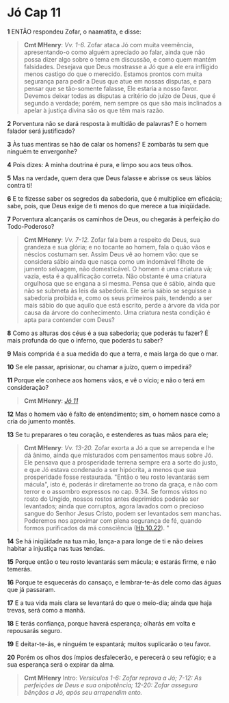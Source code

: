 # Jó Cap 11

**1** 	ENTÃO respondeu Zofar, o naamatita, e disse:

> **Cmt MHenry**: *Vv. 1-6.* Zofar ataca Jó com muita veemência, apresentando-o como alguém apreciado ao falar, ainda que não possa dizer algo sobre o tema em discussão, e como quem mantém falsidades. Desejava que Deus mostrasse a Jó que a ele era infligido menos castigo do que o merecido. Estamos prontos com muita segurança para pedir a Deus que atue em nossas disputas, e para pensar que se tão-somente falasse, Ele estaria a nosso favor. Devemos deixar todas as disputas a critério do juízo de Deus, que é segundo a verdade; porém, nem sempre os que são mais inclinados a apelar à justiça divina são os que têm mais razão.

**2** 	Porventura não se dará resposta à multidão de palavras? E o homem falador será justificado?

**3** 	Às tuas mentiras se hão de calar os homens? E zombarás tu sem que ninguém te envergonhe?

**4** 	Pois dizes: A minha doutrina é pura, e limpo sou aos teus olhos.

**5** 	Mas na verdade, quem dera que Deus falasse e abrisse os seus lábios contra ti!

**6** 	E te fizesse saber os segredos da sabedoria, que é multíplice em eficácia; sabe, pois, que Deus exige de ti menos do que merece a tua iniqüidade.

**7** 	Porventura alcançarás os caminhos de Deus, ou chegarás à perfeição do Todo-Poderoso?

> **Cmt MHenry**: *Vv. 7-12.* Zofar fala bem a respeito de Deus, sua grandeza e sua glória; e no tocante ao homem, fala o quão vãos e néscios costumam ser. Assim Deus vê ao homem vão: que se considera sábio ainda que nasça como um indomável filhote de jumento selvagem, não domesticável. O homem é uma criatura vã; vazia, esta é a qualificação correta. Não obstante é uma criatura orgulhosa que se engana a si mesma. Pensa que é sábio, ainda que não se submeta às leis da sabedoria. Ele seria sábio se seguisse a sabedoria proibida e, como os seus primeiros pais, tendendo a ser mais sábio do que aquilo que está escrito, perde a árvore da vida por causa da árvore do conhecimento. Uma criatura nesta condição é apta para contender com Deus?

**8** 	Como as alturas dos céus é a sua sabedoria; que poderás tu fazer? É mais profunda do que o inferno, que poderás tu saber?

**9** 	Mais comprida é a sua medida do que a terra, e mais larga do que o mar.

**10** 	Se ele passar, aprisionar, ou chamar a juízo, quem o impedirá?

**11** 	Porque ele conhece aos homens vãos, e vê o vício; e não o terá em consideração?

> **Cmt MHenry**: *[Jó 11](../18A-Jo/11.md#0)*

**12** 	Mas o homem vão é falto de entendimento; sim, o homem nasce como a cria do jumento montês.

**13** 	Se tu preparares o teu coração, e estenderes as tuas mãos para ele;

> **Cmt MHenry**: *Vv. 13-20.* Zofar exorta a Jó a que se arrependa e lhe dá ânimo, ainda que misturados com pensamentos maus sobre Jó. Ele pensava que a prosperidade terrena sempre era a sorte do justo, e que Jó estava condenado a ser hipócrita, a menos que sua prosperidade fosse restaurada. "Então o teu rosto levantarás sem mácula", isto é, poderás ir diretamente ao trono da graça, e não com terror e o assombro expressos no cap. 9.34. Se formos vistos no rosto do Ungido, nossos rostos antes deprimidos poderão ser levantados; ainda que corruptos, agora lavados com o precioso sangue do Senhor Jesus Cristo, podem ser levantados sem manchas. Poderemos nos aproximar com plena segurança de fé, quando formos purificados da má consciência ([Hb 10.22](../58N-Hb/10.md#22)). "

**14** 	Se há iniqüidade na tua mão, lança-a para longe de ti e não deixes habitar a injustiça nas tuas tendas.

**15** 	Porque então o teu rosto levantarás sem mácula; e estarás firme, e não temerás.

**16** 	Porque te esquecerás do cansaço, e lembrar-te-ás dele como das águas que já passaram.

**17** 	E a tua vida mais clara se levantará do que o meio-dia; ainda que haja trevas, será como a manhã.

**18** 	E terás confiança, porque haverá esperança; olharás em volta e repousarás seguro.

**19** 	E deitar-te-ás, e ninguém te espantará; muitos suplicarão o teu favor.

**20** 	Porém os olhos dos ímpios desfalecerão, e perecerá o seu refúgio; e a sua esperança será o expirar da alma.


> **Cmt MHenry** Intro: *Versículos 1-6: Zofar reprova a Jó; 7-12: As perfeições de Deus e sua onipotência; 12-20: Zofar assegura bênçãos a Jó, após seu arrependim ento.*